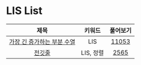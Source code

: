 # LIS List
| 제목 | 키워드 | 풀어보기 |
| :-: | :-: | :-: |
| [가장 긴 증가하는 부분 수열](https://github.com/KayAhn0126/SwiftCT/tree/main/LIS/LIS) | LIS | [11053](https://www.acmicpc.net/problem/11053) |
| [전깃줄](https://github.com/KayAhn0126/SwiftCT/tree/main/LIS/ElectricLine) | LIS, 정렬 | [2565](https://www.acmicpc.net/problem/2565) |
